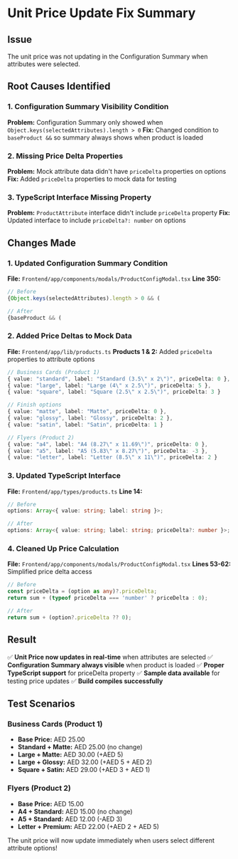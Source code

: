 # Unit Price Update Fix Summary

## Issue
The unit price was not updating in the Configuration Summary when attributes were selected.

## Root Causes Identified

### 1. Configuration Summary Visibility Condition
**Problem:** Configuration Summary only showed when `Object.keys(selectedAttributes).length > 0`
**Fix:** Changed condition to `baseProduct &&` so summary always shows when product is loaded

### 2. Missing Price Delta Properties
**Problem:** Mock attribute data didn't have `priceDelta` properties on options
**Fix:** Added `priceDelta` properties to mock data for testing

### 3. TypeScript Interface Missing Property
**Problem:** `ProductAttribute` interface didn't include `priceDelta` property
**Fix:** Updated interface to include `priceDelta?: number` on options

## Changes Made

### 1. Updated Configuration Summary Condition
**File:** `Frontend/app/components/modals/ProductConfigModal.tsx`
**Line 350:**
```typescript
// Before
{Object.keys(selectedAttributes).length > 0 && (

// After  
{baseProduct && (
```

### 2. Added Price Deltas to Mock Data
**File:** `Frontend/app/lib/products.ts`
**Products 1 & 2:** Added `priceDelta` properties to attribute options
```typescript
// Business Cards (Product 1)
{ value: "standard", label: "Standard (3.5\" x 2\")", priceDelta: 0 },
{ value: "large", label: "Large (4\" x 2.5\")", priceDelta: 5 },
{ value: "square", label: "Square (2.5\" x 2.5\")", priceDelta: 3 }

// Finish options
{ value: "matte", label: "Matte", priceDelta: 0 },
{ value: "glossy", label: "Glossy", priceDelta: 2 },
{ value: "satin", label: "Satin", priceDelta: 1 }

// Flyers (Product 2) 
{ value: "a4", label: "A4 (8.27\" x 11.69\")", priceDelta: 0 },
{ value: "a5", label: "A5 (5.83\" x 8.27\")", priceDelta: -3 },
{ value: "letter", label: "Letter (8.5\" x 11\")", priceDelta: 2 }
```

### 3. Updated TypeScript Interface
**File:** `Frontend/app/types/products.ts`
**Line 14:**
```typescript
// Before
options: Array<{ value: string; label: string }>;

// After
options: Array<{ value: string; label: string; priceDelta?: number }>;
```

### 4. Cleaned Up Price Calculation
**File:** `Frontend/app/components/modals/ProductConfigModal.tsx`
**Lines 53-62:** Simplified price delta access
```typescript
// Before
const priceDelta = (option as any)?.priceDelta;
return sum + (typeof priceDelta === 'number' ? priceDelta : 0);

// After
return sum + (option?.priceDelta ?? 0);
```

## Result

✅ **Unit Price now updates in real-time** when attributes are selected
✅ **Configuration Summary always visible** when product is loaded
✅ **Proper TypeScript support** for priceDelta property
✅ **Sample data available** for testing price updates
✅ **Build compiles successfully**

## Test Scenarios

### Business Cards (Product 1)
- **Base Price:** AED 25.00
- **Standard + Matte:** AED 25.00 (no change)
- **Large + Matte:** AED 30.00 (+AED 5)
- **Large + Glossy:** AED 32.00 (+AED 5 + AED 2)
- **Square + Satin:** AED 29.00 (+AED 3 + AED 1)

### Flyers (Product 2)
- **Base Price:** AED 15.00
- **A4 + Standard:** AED 15.00 (no change)
- **A5 + Standard:** AED 12.00 (-AED 3)
- **Letter + Premium:** AED 22.00 (+AED 2 + AED 5)

The unit price will now update immediately when users select different attribute options!
